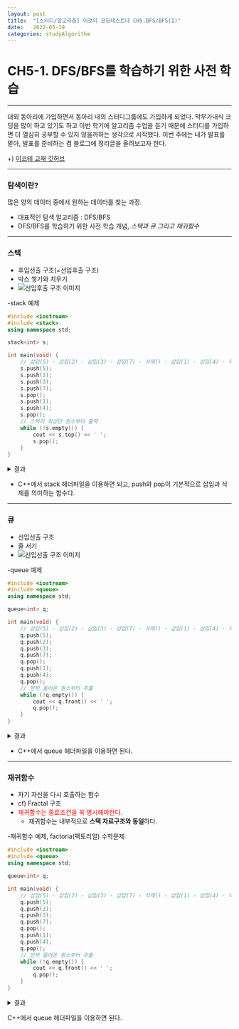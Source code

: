 ```yaml
---
layout: post
title:  "[스터디/알고리즘] 이것이 코딩테스트다 CH5.DFS/BFS(1)"
date:   2022-03-19
categories: studyAlgorithm
---
```


# CH5-1. DFS/BFS를 학습하기 위한 사전 학습

---

대외 동아리에 가입하면서 동아리 내의 스터디그룹에도 가입하게 되었다. 
막무가내식 코딩을 많이 하고 있기도 하고 이번 학기에 알고리즘 수업을 듣기 때문에 스터디를 가입하면 더 열심히 공부할 수 있지 않을까하는 생각으로 시작했다.
이번 주에는 내가 발표를 맡아, 발표를 준비하는 겸 블로그에 정리글을 올려보고자 한다.

+) [이코테 교재 깃허브](https://github.com/ndb796/python-for-coding-test)

---

### 탐색이란?
많은 양의 데이터 중에서 원하는 데이터를 찾는 과정.
- 대표적인 탐색 알고리즘 : DFS/BFS
- DFS/BFS를 학습하기 위한 사전 학습 개념, *스택과 큐 그리고 재귀함수*

---

### 스택
- 후입선출 구조(=선입후출 구조)
- 박스 쌓기와 치우기
- ![선입후출 구조 이미지](/public/img/studyAlgorithm/stack.jpg)

-stack 예제
```c++
#include <iostream>
#include <stack>
using namespace std;

stack<int> s;

int main(void) {
    // 삽입(5) - 삽입(2) - 삽입(3) - 삽입(7) - 삭제() - 삽입(1) - 삽입(4) - 삭제()
    s.push(5);
    s.push(2);
    s.push(3);
    s.push(7);
    s.pop();
    s.push(1);
    s.push(4);
    s.pop();
    // 스택의 최상단 원소부터 출력
    while (!s.empty()) {
        cout << s.top() << ' ';
        s.pop();
    }
}
```

<details>
<summary>결과</summary>
<div markdown="1">       

1 3 2 5

</div>
</details>

- C++에서 stack 헤더파일을 이용하면 되고, push와 pop이 기본적으로 삽입과 삭제를 의미하는 함수다. 

---

### 큐
- 선입선출 구조
- 줄 서기
- ![선입선출 구조 이미지](/public/img/studyAlgorithm/queue.jpg)

-queue 예제
```c++
#include <iostream>
#include <queue>
using namespace std;

queue<int> q;

int main(void) {
    // 삽입(5) - 삽입(2) - 삽입(3) - 삽입(7) - 삭제() - 삽입(1) - 삽입(4) - 삭제()
    q.push(5);
    q.push(2);
    q.push(3);
    q.push(7);
    q.pop();
    q.push(1);
    q.push(4);
    q.pop();
    // 먼저 들어온 원소부터 추출
    while (!q.empty()) {
        cout << q.front() << ' ';
        q.pop();
    }
}
```
<details>
<summary>결과</summary>
<div markdown="1">       

3 7 1 4

</div>
</details>


- C++에서 queue 헤더파일을 이용하면 된다.


---

### 재귀함수
- 자기 자신을 다시 호출하는 함수
- cf) Fractal 구조
- <span style="color:red">재귀함수는 종료조건을 꼭 명시해야한다. </span>
    + 재귀함수는 내부적으로 **스택 자료구조와 동일**하다. 

-재귀함수 예제, factoria(팩토리얼) 수학문제
```c++
#include <iostream>
#include <queue>
using namespace std;

queue<int> q;

int main(void) {
    // 삽입(5) - 삽입(2) - 삽입(3) - 삽입(7) - 삭제() - 삽입(1) - 삽입(4) - 삭제()
    q.push(5);
    q.push(2);
    q.push(3);
    q.push(7);
    q.pop();
    q.push(1);
    q.push(4);
    q.pop();
    // 먼저 들어온 원소부터 추출
    while (!q.empty()) {
        cout << q.front() << ' ';
        q.pop();
    }
}
```
<details>
<summary>결과</summary>
<div markdown="1">       

3 7 1 4

</div>
</details>


C++에서 queue 헤더파일을 이용하면 된다.



